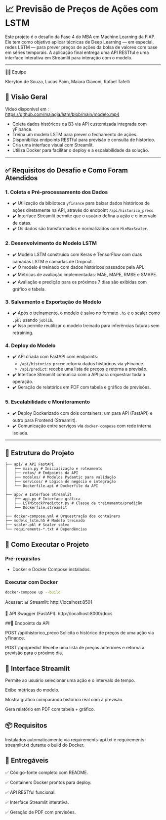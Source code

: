 # 📈 Previsão de Preços de Ações com LSTM

Este projeto é o desafio da Fase 4 do MBA em Machine Learning da FIAP. Ele tem como objetivo aplicar técnicas de Deep Learning — em especial, redes LSTM — para prever preços de ações da bolsa de valores com base em séries temporais. A aplicação final entrega uma API RESTful e uma interface interativa em Streamlit para interação com o modelo.

---
👨‍💻 Equipe

Kleryton de Souza, Lucas Paim, Maiara Giavoni, Rafael Tafelli

## 🚀 Visão Geral

Video disponivel em : https://github.com/maiagia/lstm/blob/main/modelo.mp4 

- Coleta dados históricos da B3 via API customizada integrada com yFinance.
- Treina um modelo LSTM para prever o fechamento de ações.
- Disponibiliza endpoints RESTful para previsão e consulta de histórico.
- Cria uma interface visual com Streamlit.
- Utiliza Docker para facilitar o deploy e a escalabilidade da solução.

---

## ✅ Requisitos do Desafio e Como Foram Atendidos

### 1. Coleta e Pré-processamento dos Dados

- ✔️ Utilização da biblioteca `yfinance` para baixar dados históricos de ações diretamente na API, através do endpoint `/api/historico_preco`.
- ✔️ Interface Streamlit permite que o usuário defina a ação e o intervalo de datas.
- ✔️ Os dados são transformados e normalizados com `MinMaxScaler`.

### 2. Desenvolvimento do Modelo LSTM

- ✔️ Modelo LSTM construído com Keras e TensorFlow com duas camadas LSTM e camadas de Dropout.
- ✔️ O modelo é treinado com dados históricos passados pela API.
- ✔️ Métricas de avaliação implementadas: MAE, MAPE, RMSE e SMAPE.
- ✔️ Avaliação e predição para os próximos 7 dias são exibidas com gráfico e tabela.

### 3. Salvamento e Exportação do Modelo

- ✔️ Após o treinamento, o modelo é salvo no formato `.h5` e o scaler como `.pkl` usando `joblib`.
- ✔️ Isso permite reutilizar o modelo treinado para inferências futuras sem retraining.

### 4. Deploy do Modelo

- ✔️ API criada com FastAPI com endpoints:
  - `/api/historico_preco`: retorna dados históricos via yFinance.
  - `/api/predict`: recebe uma lista de preços e retorna a previsão.
- ✔️ Interface Streamlit comunica com a API para orquestrar toda a operação.
- ✔️ Geração de relatórios em PDF com tabela e gráfico de previsões.

### 5. Escalabilidade e Monitoramento

- ✔️ Deploy Dockerizado com dois containers: um para API (FastAPI) e outro para Frontend (Streamlit).
- ✔️ Comunicação entre serviços via `docker-compose` com rede interna isolada.

---

## 📁 Estrutura do Projeto

```plaintext
├── api/ # API FastAPI  
│   ├── main.py # Inicialização e roteamento  
│   ├── rotas/ # Endpoints da API  
│   ├── modelos/ # Modelos Pydantic para validação  
│   ├── servicos/ # Lógica de negócio e integração  
│   └── Dockerfile.api # Dockerfile da API  
│  
├── app/ # Interface Streamlit  
│   ├── app.py # Interface gráfica  
│   ├── LSTMStockPredictor.py # Classe de treinamento/predição  
│   └── Dockerfile.streamlit  
│  
├── docker-compose.yml # Orquestração dos containers  
├── modelo_lstm.h5 # Modelo treinado  
├── scaler.pkl # Scaler salvo  
└── requirements-*.txt # Dependências  
```


## 🧪 Como Executar o Projeto

### Pré-requisitos

- Docker e Docker Compose instalados.

### Executar com Docker

```bash
docker-compose up --build
```

Acessar:
📊 Streamlit: http://localhost:8501

🔗 API Swagger (FastAPI): http://localhost:8000/docs

##🔌 Endpoints da API

POST /api/historico_preco
Solicita o histórico de preços de uma ação via yFinance.

POST /api/predict
Recebe uma lista de preços anteriores e retorna a previsão para o próximo dia.

## 🎨 Interface Streamlit
Permite ao usuário selecionar uma ação e o intervalo de tempo.

Exibe métricas do modelo.

Mostra gráfico comparando histórico real com a previsão.

Gera relatório em PDF com tabela + gráfico.

## 📦 Requisitos
Instalados automaticamente via requirements-api.txt e requirements-streamlit.txt durante o build do Docker.


## 🎥 Entregáveis

✅ Código-fonte completo com README.

✅ Containers Docker prontos para deploy.

✅ API RESTful funcional.

✅ Interface Streamlit interativa.

✅ Geração de PDF com previsões.
